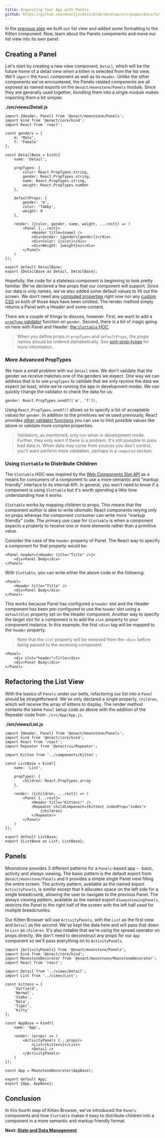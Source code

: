 ```yaml
---
title: Organizing Your App with Panels
github: https://github.com/enactjs/docs/blob/develop/src/pages/docs/tutorials/tutorial-kitten-browser/panels/index.md
---
```

<!--
* Concept: Break Into Views
* Component: Panels
  * Activity, AlwaysViewing
  * Header & Panel
* Concept: Slots
-->

In the [previous step](../lists/) we built our list view and added some formatting to the Kitten component. Now, learn about the Panels components and move our list view into its own panel.

## Creating a Panel

Let's start by creating a new view component, `Detail`, which will be the future home of a detail view when a kitten is selected from the list view. We'll `import` the `Panel` component as well as its `Header`. Unlike the other components we've encountered, the Panels-related components are all exposed as named exports on the `@enact/moonstone/Panels` module. Since they are generally used together, bundling them into a single module makes importing them a bit simpler.

**./src/views/Detail.js**

	import {Header, Panel} from '@enact/moonstone/Panels';
	import kind from '@enact/core/kind';
	import React from 'react';
	
	const genders = {
		m: 'Male',
		f: 'Female'
	};
	
	const DetailBase = kind({
		name: 'Detail',
	
		propTypes: {
			color: React.PropTypes.string,
			gender: React.PropTypes.string,
			name: React.PropTypes.string,
			weight: React.PropTypes.number
		},
	
		defaultProps: {
			gender: 'm',
			color: 'Tabby',
			weight: 9
		},
	
		render: ({color, gender, name, weight, ...rest}) => (
			<Panel {...rest}>
				<Header title={name} />
				<div>Gender: {genders[gender]}</div>
				<div>Color: {color}</div>
				<div>Weight: {weight}oz</div>
			</Panel>
		)
	});
	
	export default DetailBase;
	export {DetailBase as Detail, DetailBase};

Hopefully, the code for a stateless component is beginning to look pretty familiar. We've declared a few props that our component will support. Since our data is only names, we've also added some default values to fill out the screen. We don't need any [computed properties](../reusable-components#computed) right now nor any [custom CSS](../../tutorial-hello-enact/kind#style-handling) so both of those keys have been omitted. The render method simply returns a Panel with a Header and some content.

There are a couple of things to discuss, however. First, we want to add a [`propType` validator](#more-advanced-proptypes) function on `gender`. Second, there is a bit of magic going on here with Panel and Header: [the `Slottable` HOC](#using-slottable-to-distribute-children).

> When you define props in `propTypes` and `defaultProps`, the props names should be ordered alphabetically. See [sort-prop-types](https://github.com/yannickcr/eslint-plugin-react/blob/master/docs/rules/sort-prop-types.md) for more information.

### More Advanced PropTypes

We have a small problem with our `Detail` view. We don't validate that the gender we receive matches one of the genders we expect. One way we can address that is to use `propTypes` to validate that we only receive the data we expect (at least, while we're running the app in development mode). We can quickly change the validator to check the data for us:

	gender: React.PropTypes.oneOf(['m', 'f']),

Using `React.PropTypes.oneOf()` allows us to specify a list of acceptable values for `gender`. In addition to the primitives we've used previously, React provides [other validator functions](https://facebook.github.io/react/docs/reusable-components.html#prop-validation) you can use to limit possible values like above or validate more complex properties.

> Validators, as mentioned, only run when in development mode. Further, they only warn if there is a problem. It's still possible to pass bad data in. When data may come from sources you don't control, you'll want perform more validation, perhaps in a `computed` section.

### Using `Slottable` to Distribute Children

The `Slottable` HOC was inspired by the [Web Components Slot API](https://developers.google.com/web/fundamentals/primers/shadowdom/?hl=en#composition_slot) as a means for consumers of a component to use a more semantic and "markup friendly" interface to its internal API. In general, you won't need to know if a component is using `Slottable` but it's worth spending a little time understanding how it works.

`Slottable` works by mapping children to props. This means that the component author is able to write idiomatic React components relying only on props whereas the component consumer can 
write more "markup friendly" code. The primary use case for `Slottable` is when a component expects a property to receive one or more elements rather than a primitive value.

Consider the case of the `header` property of Panel. The React way to specify a component for that property would be:

	<Panel header={<Header title="Title" />}>
		<div>Panel Body</div>
	</Panel>

With `Slottable`, you can write either the above code or the following:

	<Panel>
		<Header title="Title" />
		<div>Panel Body</div>
	</Panel>

This works because Panel has configured a `header` slot and the Header component has been pre-configured to use the `header` slot using a `defaultSlot` property set on the Header component. Another way to specify the target slot for a component is to add the `slot` property to your component instance. In this example, the first `<div>` tag will be mapped to the `header` property.

> Note that the `slot` property will be removed from the `<div>` before being passed to the receiving component.

	<Panel>
		<div slot="header">Title</div>
		<div>Panel Body</div>
	</Panel>

## Refactoring the List View

With the basics of `Panels` under our belts, refactoring our list into a `Panel` should be straightforward. We've only declared a single property, `children`, which will receive the array of kittens to display. The render method contains the same `Panel` setup code as above with the addition of the Repeater code from `./src/App/App.js`.

**./src/views/List.js**

	import {Header, Panel} from '@enact/moonstone/Panels';
	import kind from '@enact/core/kind';
	import React from 'react';
	import Repeater from '@enact/ui/Repeater';
	
	import Kitten from '../components/Kitten';
	
	const ListBase = kind({
		name: 'List',
	
		propTypes: {
			children: React.PropTypes.array
		},
	
		render: ({children, ...rest}) => (
			<Panel {...rest}>
				<Header title="Kittens!" />
				<Repeater childComponent={Kitten} indexProp="index">
					{children}
				</Repeater>
			</Panel>
		)
	});
	
	export default ListBase;
	export {ListBase as List, ListBase};

## Panels

Moonstone provides 3 different patterns for a `Panels`-based app -- basic, activity and always viewing. The basic pattern is the default export from `@enact/moonstone/Panels` and it provides a simple single Panel view filling the entire screen. The activity pattern, available as the named export `ActivityPanels`, is similar except that it allocates space on the left side for a single breadcrumb, allowing the user to navigate to the previous Panel. The always viewing pattern, available as the named export `AlwaysViewingPanels`, restricts the Panel to the right half of the screen with the left half used for multiple breadcrumbs.

Our Kitten Browser will use `ActivityPanels`, with the `List` as the first view and `Detail` as the second. We've kept the data here and will pass that down to `List` as `children`. It's also notable that we're using the spread operator on props directly. We don't need to deconstruct any props for our `App` component so we'll pass everything on to `ActivityPanels`.

	import {ActivityPanels} from '@enact/moonstone/Panels';
	import kind from '@enact/core/kind';
	import MoonstoneDecorator from '@enact/moonstone/MoonstoneDecorator';
	import React from 'react';
	
	import Detail from '../views/Detail';
	import List from '../views/List';
	
	const kittens = [
		'Garfield',
		'Nermal',
		'Simba',
		'Nala',
		'Tiger',
		'Kitty'
	];
	
	const AppBase = kind({
		name: 'App',
	
		render: (props) => (
			<ActivityPanels {...props}>
				<List>{kittens}</List>
				<Detail />
			</ActivityPanels>
		)
	});
	
	const App = MoonstoneDecorator(AppBase);
	
	export default App;
	export {App, AppBase};

## Conclusion

In this fourth step of Kitten Browser, we've introduced the `Panels` components and how `Slottable` makes it easy to distribute children into a component in a more semantic and markup friendly format.

**Next: [State and Data Management](../data-and-state/)**
